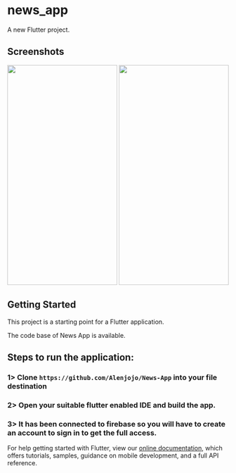 # news_app

A new Flutter project.

## Screenshots
<img src="https://user-images.githubusercontent.com/51394913/131538693-a1827010-42d0-454e-931d-3e60149ac946.jpeg" width="250" 
     height="500">
<img src="https://user-images.githubusercontent.com/51394913/131538700-36d940b5-129b-4715-bc82-ece675530344.jpeg" width="250" 
     height="500">


## Getting Started

This project is a starting point for a Flutter application.

The code base of News App is available.

## Steps to run the application: 
### 1> Clone `https://github.com/Alenjojo/News-App` into your file destination
### 2> Open your suitable flutter enabled IDE and build the app.
### 3> It has been connected to firebase so you will have to create an account to sign in to get the full access.


For help getting started with Flutter, view our
[online documentation](https://flutter.dev/docs), which offers tutorials,
samples, guidance on mobile development, and a full API reference.
